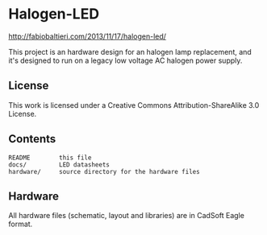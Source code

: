Halogen-LED
==================

http://fabiobaltieri.com/2013/11/17/halogen-led/

This project is an hardware design for an halogen lamp replacement, and it's
designed to run on a legacy low voltage AC halogen power supply.

License
-------

This work is licensed under a Creative Commons Attribution-ShareAlike 3.0
License.

Contents
--------

    README        this file
    docs/         LED datasheets
    hardware/     source directory for the hardware files

Hardware
--------

All hardware files (schematic, layout and libraries) are in CadSoft Eagle
format.
